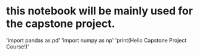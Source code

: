 
# this notebook will be mainly used for the capstone project.
'import pandas as pd'
'import numpy as np'
'print(Hello Capstone Project Course!)'
